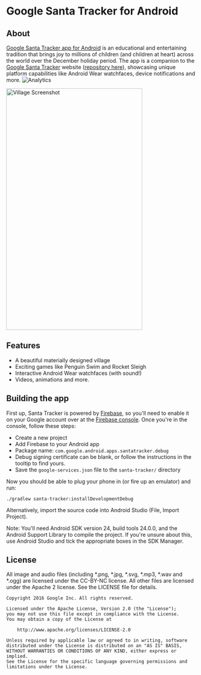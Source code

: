 Google Santa Tracker for Android
================================

## About

[Google Santa Tracker app for Android][play-store] is an educational and entertaining tradition that brings joy to millions of children (and children at heart) across the world over the December holiday period. The app is a companion to the [Google Santa Tracker][santa-web] website ([repository here](https://github.com/google/santa-tracker-web)), showcasing unique platform capabilities like Android Wear watchfaces, device notifications and more.
![Analytics](https://ga-beacon.appspot.com/UA-12846745-20/santa-tracker-android/readme?pixel)

<img src="res/village.png" height="640" width="360" alt="Village Screenshot" />

## Features

* A beautiful materially designed village
* Exciting games like Penguin Swim and Rocket Sleigh
* Interactive Android Wear watchfaces (with sound!)
* Videos, animations and more.

## Building the app

First up, Santa Tracker is powered by [Firebase][firebase], so you'll need to enable it
on your Google account over at the [Firebase console][fire-console]. Once you're in the
console, follow these steps:

 * Create a new project
 * Add Firebase to your Android app
  * Package name: `com.google.android.apps.santatracker.debug`
  * Debug signing certificate can be blank, or follow the instructions in the
    tooltip to find yours.
 * Save the `google-services.json` file to the `santa-tracker/` directory

Now you should be able to plug your phone in (or fire up an emulator) and run:

    ./gradlew santa-tracker:installDevelopmentDebug

Alternatively, import the source code into Android Studio (File, Import Project).

Note: You'll need Android SDK version 24, build tools 24.0.0, and the Android Support Library to
compile the project. If you're unsure about this, use Android Studio and tick the appropriate boxes
in the SDK Manager.

## License
All image and audio files (including *.png, *.jpg, *.svg, *.mp3, *.wav
and *.ogg) are licensed under the CC-BY-NC license. All other files are
licensed under the Apache 2 license. See the LICENSE file for details.


    Copyright 2016 Google Inc. All rights reserved.

    Licensed under the Apache License, Version 2.0 (the "License");
    you may not use this file except in compliance with the License.
    You may obtain a copy of the License at

        http://www.apache.org/licenses/LICENSE-2.0

    Unless required by applicable law or agreed to in writing, software
    distributed under the License is distributed on an "AS IS" BASIS,
    WITHOUT WARRANTIES OR CONDITIONS OF ANY KIND, either express or implied.
    See the License for the specific language governing permissions and
    limitations under the License.


[play-store]: https://play.google.com/store/apps/details?id=com.google.android.apps.santatracker
[santa-web]: http://g.co/santatracker
[firebase]: https://firebase.google.com/
[fire-console]: https://firebase.google.com/console/
